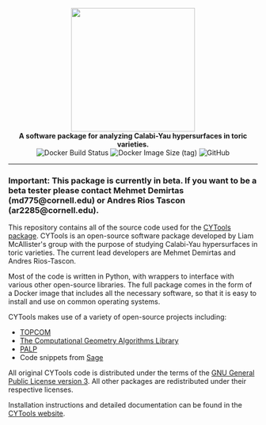 
<p align="center">
    <img src="https://raw.githubusercontent.com/LiamMcAllisterGroup/cytools-website/main/static/img/titleimage-circle.svg?sanitize=true" height="250"/><br>
    <b>A software package for analyzing Calabi-Yau hypersurfaces in toric varieties.</b><br>
    <img alt="Docker Build Status" src="https://img.shields.io/docker/cloud/build/liammcallistergroup/cytools"/>
    <img alt="Docker Image Size (tag)" src="https://img.shields.io/docker/image-size/liammcallistergroup/cytools/latest">
    <img alt="GitHub" src="https://img.shields.io/github/license/liammcallistergroup/cytools">
</p>

-------------------------------------------------------------------------------

### Important: This package is currently in beta. If you want to be a beta tester please contact Mehmet Demirtas (&#109;&#100;&#55;&#55;&#53;&#64;&#99;&#111;&#114;&#110;&#101;&#108;&#108;&#46;&#101;&#100;&#117;) or Andres Rios Tascon (&#97;&#114;&#50;&#50;&#56;&#53;&#64;&#99;&#111;&#114;&#110;&#101;&#108;&#108;&#46;&#101;&#100;&#117;).

This repository contains all of the source code used for the [CYTools package](https://liammcallistergroup.github.io/cytools/). CYTools is an open-source software package developed by Liam McAllister's group with the purpose of studying Calabi-Yau hypersurfaces in toric varieties. The current lead developers are Mehmet Demirtas and Andres Rios-Tascon.

Most of the code is written in Python, with wrappers to interface with various other open-source libraries. The full package comes in the form of a Docker image that includes all the necessary software, so that it is easy to install and use on common operating systems.

CYTools makes use of a variety of open-source projects including:

* [TOPCOM](http://www.rambau.wm.uni-bayreuth.de/TOPCOM/)
* [The Computational Geometry Algorithms Library](https://www.cgal.org/)
* [PALP](http://hep.itp.tuwien.ac.at/~kreuzer/CY/CYpalp.html)
* Code snippets from [Sage](https://www.sagemath.org/)

All original CYTools code is distributed under the terms of the [GNU General Public License version 3](https://www.gnu.org/licenses/gpl-3.0.txt). All other packages are redistributed under their respective licenses.

Installation instructions and detailed documentation can be found in the [CYTools website](https://liammcallistergroup.github.io/cytools/).
